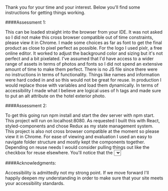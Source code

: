 Thank you for your time and your interest. Below you'll find some instructions for getting things
 working. 
 
####Assessment 1:
 
 This can be loaded straight into the browser from your IDE. It was not asked so I did not make 
 this cross browser compatible out of time constraints, please view it in Chrome. I made some choices as far
  as font to get the final product as close to pixel perfect as possible. For the logo I used 
 pixlr, a free online editor. It worked to adjust the background color and sizing but it's not 
 perfect and a bit pixelated. I've assumed that I'd have access to a wider range of assets in 
 terms of photos and fonts so I did not spend an extensive amount of time to make them perfect. 
 There is no JS file since there were no instructions in terms of functionality. Things like 
 names and information were hard coded in and so this would not be great for reuse. In production
  I would replace those with variables and load them dynamically. In terms of accessibility I 
  made what I believe are logical uses of h tags and made sure to put an alt attribute on the 
  hotel exterior photo.

####Assessment 2:

To get this going run npm install and start the dev server with npm start. 
This project will run on localhost:8080. As requested I built this with React, styled-components 
and chose Redux as my state management system. This project is also not cross browser compatible 
at the moment so please view it in Chrome. For ease of viewing and evaluation I used an easy to 
navigate folder structure and mostly kept the components together. Depending on reuse 
needs I would consider pulling things out like the checkbox for reuse elsewhere. You'll notice that the <select> menus 
are still in their default styles. I chose to not rework these as they take a considerable amount
 of time and effort and are difficult to make accessible to users using their keyboards. 
 I've assumed that Hilton would have internal libraries with styling and accessibility for these 
 already built in. On that note, the checkbox is also not accessible via a keyboard, I've also 
 assumed that there would internal styling tooling available as these things are somewhat 
 difficult. To persist state I've used local storage and am currently persisting the entire state
  of the application, in production I'd would only persist what was necessary. Accessibilty in 
  terms of appropriate tags for this section was a bit hard without the context of a wider 
  application.

####Acknowledgments:

Accessibility is admittedly not my strong point. If we move forward I'll happily deepen my 
understanding in order to make sure that your site meets your accessibility standards. 

